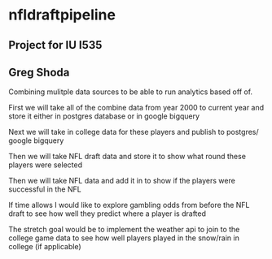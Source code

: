# nfldraftpipeline
## Project for IU I535
## Greg Shoda
Combining mulitple data sources to be able to run analytics based off of.

First we will take all of the combine data from year 2000 to current year and store it either in postgres database or in google bigquery

Next we will take in college data for these players and publish to postgres/ google bigquery

Then we will take NFL draft data and store it to show what round these players were selected

Then we will take NFL data and add it in to show if the players were successful in the NFL

If time allows I would like to explore gambling odds from before the NFL draft to see how well they predict where a player is drafted

The stretch goal would be to implement the weather api to join to the college game data to see how well players played in the snow/rain in college (if applicable)

